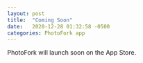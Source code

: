 ```yaml
---
layout: post
title:  "Coming Soon"
date:   2020-12-28 01:32:58 -0500
categories: PhotoFork app
---
```


PhotoFork will launch soon on the App Store.
